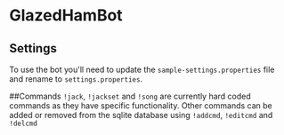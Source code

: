 # GlazedHamBot
## Settings
To use the bot you'll need to update the `sample-settings.properties` file and rename to `settings.properties`.

##Commands
`!jack`, `!jackset` and `!song` are currently hard coded commands as they have specific functionality.
Other commands can be added or removed from the sqlite database using `!addcmd`, `!editcmd` and `!delcmd` 
